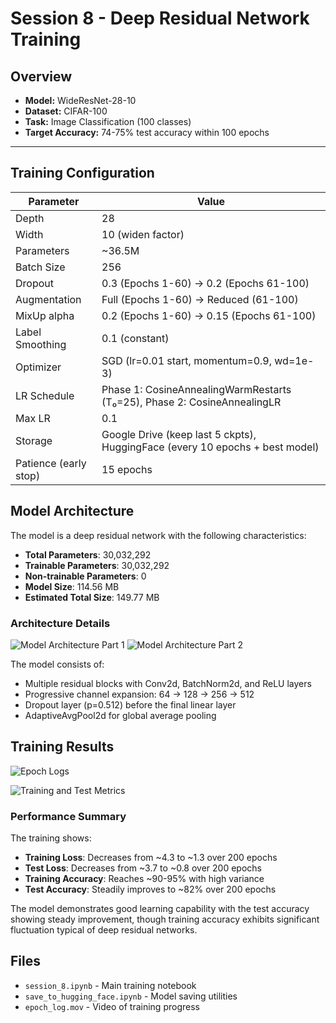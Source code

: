 # Session 8 - Deep Residual Network Training

## Overview

- **Model:** WideResNet-28-10
- **Dataset:** CIFAR-100
- **Task:** Image Classification (100 classes)
- **Target Accuracy:** 74-75% test accuracy within 100 epochs

---

## Training Configuration

| Parameter            | Value                                   |
|----------------------|-----------------------------------------|
| Depth                | 28                                      |
| Width                | 10 (widen factor)                       |
| Parameters           | ~36.5M                                  |
| Batch Size           | 256                                     |
| Dropout              | 0.3 (Epochs 1-60) → 0.2 (Epochs 61-100) |
| Augmentation         | Full (Epochs 1-60) → Reduced (61-100)   |
| MixUp alpha          | 0.2 (Epochs 1-60) → 0.15 (Epochs 61-100)|
| Label Smoothing      | 0.1 (constant)                          |
| Optimizer            | SGD (lr=0.01 start, momentum=0.9, wd=1e-3)|
| LR Schedule          | Phase 1: CosineAnnealingWarmRestarts (T₀=25), Phase 2: CosineAnnealingLR |
| Max LR               | 0.1                                     |
| Storage              | Google Drive (keep last 5 ckpts), HuggingFace (every 10 epochs + best model) |
| Patience (early stop)| 15 epochs                               |

## Model Architecture

The model is a deep residual network with the following characteristics:

- **Total Parameters**: 30,032,292
- **Trainable Parameters**: 30,032,292
- **Non-trainable Parameters**: 0
- **Model Size**: 114.56 MB
- **Estimated Total Size**: 149.77 MB

### Architecture Details

![Model Architecture Part 1](./param_1.png)
![Model Architecture Part 2](./param_2.png)

The model consists of:
- Multiple residual blocks with Conv2d, BatchNorm2d, and ReLU layers
- Progressive channel expansion: 64 → 128 → 256 → 512
- Dropout layer (p=0.512) before the final linear layer
- AdaptiveAvgPool2d for global average pooling
    
## Training Results

![Epoch Logs](./epoch.png)
 
![Training and Test Metrics](./graph.jpg)

### Performance Summary

The training shows:
- **Training Loss**: Decreases from ~4.3 to ~1.3 over 200 epochs
- **Test Loss**: Decreases from ~3.7 to ~0.8 over 200 epochs
- **Training Accuracy**: Reaches ~90-95% with high variance
- **Test Accuracy**: Steadily improves to ~82% over 200 epochs

The model demonstrates good learning capability with the test accuracy showing steady improvement, though training accuracy exhibits significant fluctuation typical of deep residual networks.

## Files

- `session_8.ipynb` - Main training notebook
- `save_to_hugging_face.ipynb` - Model saving utilities
- `epoch_log.mov` - Video of training progress
